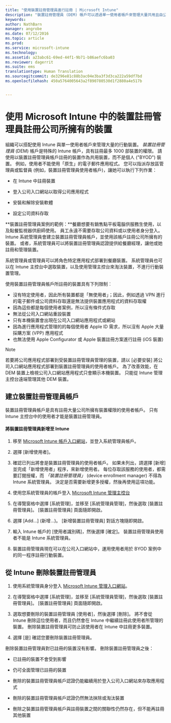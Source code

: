 ```yaml
---
title: "使用裝置註冊管理員進行註冊 | Microsoft Intune"
description: "裝置註冊管理員 (DEM) 帳戶可以透過單一使用者帳戶來管理大量共用且由公司所有的行動裝置。"
keywords: 
author: NathBarn
manager: angrobe
ms.date: 07/12/2016
ms.topic: article
ms.prod: 
ms.service: microsoft-intune
ms.technology: 
ms.assetid: a23abc61-69ed-44f1-9b71-b86aefc6ba03
ms.reviewer: dagerrit
ms.suite: ems
translationtype: Human Translation
ms.sourcegitcommit: de3296e81c88b3ac04e3ba3f3d3ca222a59df7bd
ms.openlocfilehash: 450a5764005643a2f890780530d1f2880a4e517b


---
```



# 使用 Microsoft Intune 中的裝置註冊管理員註冊公司所擁有的裝置
組織可以搭配使用 Intune 與單一使用者帳戶來管理大量的行動裝置。 *裝置註冊管理員* (DEM) 帳戶是特殊的 Intune 帳戶，具有註冊最多 1000 部裝置的權限。 請使用以裝置註冊管理員帳戶註冊的裝置作為共用裝置，而不是個人 ("BYOD") 裝置。 例如，使用者不能使用「原生」的電子郵件應用程式。 您可以指派存放區管理員或監督員 (例如，裝置註冊管理員使用者帳戶)，讓她可以執行下列作業：

-   在 Intune 中註冊裝置

-   登入公司入口網站以取得公司應用程式

-   安裝和解除安裝軟體

-   設定公司資料存取


**裝置註冊管理員案例的範例：**餐廳想要有銷售點平板電腦供服務生使用，以及點餐監視器供廚師使用。 員工永遠不需要存取公司資料或以使用者身分登入。 Intune 系統管理員會建立裝置註冊管理員帳戶，並使用該帳戶註冊公司所擁有的裝置。 或者，系統管理員可以將裝置註冊管理員認證提供給餐廳經理，讓他或她註冊和管理裝置。

系統管理員或管理員可以將角色特定應用程式部署到餐廳裝置。 系統管理員也可以在 Intune 主控台中選取裝置，以及使用管理主控台來淘汰裝置，不進行行動裝置管理。

使用裝置註冊管理員帳戶所註冊的裝置具有下列限制︰
  - 沒有特定使用者，因此所有裝置都是「無使用者」；因此，例如透過 VPN 進行的電子郵件或公司資料存取還是無法提供裝置應用程式的資料存取權
  - 因為這些都是每個使用者案例，所以沒有條件式存取
  - 無法從公司入口網站重設裝置
  - 只有本機裝置會出現在公司入口網站應用程式或網站
  - 因為進行應用程式管理的的每個使用者 Apple ID 需求，所以沒有 Apple 大量採購方案 (VPP) 應用程式
  - 也無法使用 Apple Configurator 或 Apple 裝置註冊方案進行註冊 (iOS 裝置)

> [!NOTE]
> 若要將公司應用程式部署到受裝置註冊管理員管理的裝置，請以 [必要安裝] 將公司入口網站應用程式部署到裝置註冊管理員的使用者帳戶。
> 為了改善效能，在 DEM 裝置上檢視公司入口網站應用程式只會顯示本機裝置。 只能從 Intune 管理主控台遠端管理其他 DEM 裝置。

## 建立裝置註冊管理員帳戶
裝置註冊管理員帳戶是具有註冊大量公司所擁有裝置權限的使用者帳戶。 只有 Intune 主控台中的使用者才能是裝置註冊管理員。

#### 將裝置註冊管理員新增至 Intune

1.  移至 [Microsoft Intune 帳戶入口網站](http://go.microsoft.com/fwlink/?LinkId=698854)，並登入系統管理員帳戶。

2.  選擇 [新增使用者]。

3.  確認已列出將會是裝置註冊管理員的使用者帳戶。 如果未列出，請選擇 [新增] 並完成「新增使用者」程序，來新增使用者。 每位存取該服務的使用者，都需要訂閱授權，而 *「裝置註冊管理員」* (device enrollment manager) 不得為 Intune 系統管理員。 決定是否需要新增更多授權，然後再使用這項功能。

4.  使用您系統管理員的帳戶登入 [Microsoft Intune 管理主控台](http://manage.microsoft.com)

5.  在導覽窗格中選擇 [系統管理]，並移至 [系統管理員管理]，然後選取 [裝置註冊管理員]。 [裝置註冊管理員] 頁面隨即開啟。

6.  選擇 [Add…] (新增...)。 [新增裝置註冊管理員]  對話方塊隨即開啟。

7.  輸入 Intune 帳戶的 [使用者識別碼]，然後選擇 [確定]。 裝置註冊管理員使用者不能是 Intune 系統管理員。

8.  裝置註冊管理員現在可以在公司入口網站中，運用使用者用於 BYOD 案例中的同一程序註冊行動裝置。

## 從 Intune 刪除裝置註冊管理員

1.  使用系統管理員身分登入 [Microsoft Intune 管理入口網站](http://manage.microsoft.com)。

2.  在導覽窗格中選擇 [系統管理]，並移至 [系統管理員管理]，然後選取 [裝置註冊管理員]。 [裝置註冊管理員] 頁面隨即開啟。

3.  選取想要刪除的裝置註冊管理員 [使用者]，然後選擇 [刪除]。 將不會從 Intune 刪除這位使用者，而且仍然會在 Intune 中繼續註冊此使用者所管理的裝置。 刪除裝置註冊管理員可防止該使用者在 Intune 中註冊更多裝置。

4.  選擇 [是] 確認您要刪除裝置註冊管理員。

刪除裝置註冊管理員對已註冊的裝置沒有影響。 刪除裝置註冊管理員之後：

-   已註冊的裝置不會受到影響

-   仍可全面管理已註冊的裝置

-   刪除的裝置註冊管理員帳戶認證仍能繼續用於登入公司入口網站來存取應用程式

-   刪除的裝置註冊管理員帳戶認證仍然無法抹除或淘汰裝置

-   刪除之裝置註冊管理員帳戶與註冊裝置之間的關聯性仍然存在，但不能再註冊其他裝置



<!--HONumber=Jul16_HO5-->


